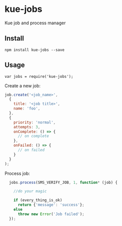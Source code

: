 
# kue-jobs
Kue job and process manager

## Install   
``` npm install kue-jobs --save ```

## Usage

``` var jobs = require('kue-jobs'); ```

Create a new job:

```js
job.create('<job_name>',
  {
    title: '<job title>',
    name: 'foo',
  },
  {
    priority: 'normal',
    attempts: 3,
    onComplete: () => {
      // on complete
    },
    onFailed: () => {
      // on failed
    }
  }
);
```

Process job:  

```js
  jobs.process(SMS_VERIFY_JOB, 1, function* (job) {

    //do your magic

    if (every_thing_is_ok)
      return {'message': 'success'};
    else
      throw new Error('Job failed');
  });
```
